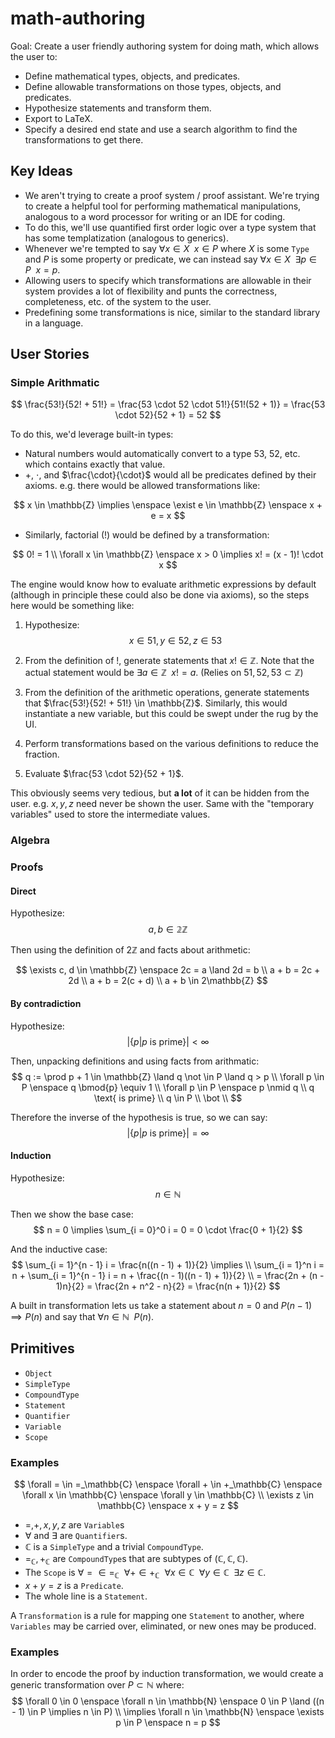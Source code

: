 # math-authoring

Goal: Create a user friendly authoring system for doing math, which allows the user to:
- Define mathematical types, objects, and predicates.
- Define allowable transformations on those types, objects, and predicates.
- Hypothesize statements and transform them.
- Export to LaTeX.
- Specify a desired end state and use a search algorithm to find the transformations to get there.


## Key Ideas
- We aren't trying to create a proof system / proof assistant.  We're trying to create a helpful tool for performing mathematical manipulations, analogous to a word processor for writing or an IDE for coding.
- To do this, we'll use quantified first order logic over a type system that has some templatization (analogous to generics).  
- Whenever we're tempted to say $\forall x \in X \enspace x \in P$ where $X$ is some `Type` and $P$ is some property or predicate, we can instead say $\forall x \in X \enspace \exists p \in P \enspace x = p$.  
- Allowing users to specify which transformations are allowable in their system provides a lot of flexibility and punts the correctness, completeness, etc. of the system to the user.
- Predefining some transformations is nice, similar to the standard library in a language.

## User Stories

### Simple Arithmatic

$$
\frac{53!}{52! + 51!} = \frac{53 \cdot 52 \cdot 51!}{51!(52 + 1)} = \frac{53 \cdot 52}{52 + 1} = 52
$$

To do this, we'd leverage built-in types:
- Natural numbers would automatically convert to a type $53$, $52$, etc. which contains exactly that value.
- $+$, $\cdot$, and $\frac{\cdot}{\cdot}$ would all be predicates defined by their axioms.  e.g. there would be allowed transformations like:

$$
x \in \mathbb{Z} \implies \enspace \exist e \in \mathbb{Z} \enspace x + e = x
$$

- Similarly, factorial ($!$) would be defined by a transformation:

$$
0! = 1 \\
\forall x \in \mathbb{Z} \enspace x > 0 \implies x! = (x - 1)! \cdot x
$$

The engine would know how to evaluate arithmetic expressions by default (although in principle these could also be done via axioms), so the steps here would be something like:

1. Hypothesize:
$$
x \in 51, y \in 52, z \in 53
$$

2. From the definition of $!$, generate statements that $x! \in \mathbb{Z}$.  Note that the actual statement would be $\exists a \in \mathbb{Z} \enspace x! = a$.  (Relies on $51, 52, 53 \subset \mathbb{Z}$)

3. From the definition of the arithmetic operations, generate statements that $\frac{53!}{52! + 51!} \in \mathbb{Z}$.  Similarly, this would instantiate a new variable, but this could be swept under the rug by the UI.

4. Perform transformations based on the various definitions to reduce the fraction.

5. Evaluate $\frac{53 \cdot 52}{52 + 1}$.  

This obviously seems very tedious, but **a lot** of it can be hidden from the user.  e.g. $x, y, z$ need never be shown the user.  Same with the "temporary variables" used to store the intermediate values.

### Algebra



### Proofs

#### Direct

Hypothesize:
$$
a, b \in \mathbb{2Z}
$$

Then using the definition of $2\mathbb{Z}$ and facts about arithmetic:

$$
\exists c, d \in \mathbb{Z} \enspace 2c = a \land 2d = b \\
a + b = 2c + 2d \\
a + b = 2(c + d) \\
a + b \in 2\mathbb{Z}
$$

#### By contradiction

Hypothesize:
$$
|\{p | p \text{ is prime}\}| < \infty
$$

Then, unpacking definitions and using facts from arithmatic:
$$
q := \prod p + 1 \in \mathbb{Z} \land q \not \in P \land q > p \\
\forall p \in P \enspace q \bmod{p} \equiv 1 \\
\forall p \in P \enspace p \nmid q \\
q \text{ is prime} \\
q \in P \\
\bot \\
$$

Therefore the inverse of the hypothesis is true, so we can say:
$$
|\{p|p \text{ is prime}\}| = \infty
$$

#### Induction

Hypothesize:
$$
n \in \mathbb{N}
$$

Then we show the base case:
$$
n = 0 \implies \sum_{i = 0}^0 i = 0 = 0 \cdot \frac{0 + 1}{2}
$$

And the inductive case:
$$
\sum_{i = 1}^{n - 1} i = \frac{n((n - 1) + 1)}{2} \implies \\
\sum_{i = 1}^n i = n + \sum_{i = 1}^{n - 1} i = n + \frac{(n - 1)((n - 1) + 1)}{2} \\
= \frac{2n + (n - 1)n}{2} = \frac{2n + n^2 - n}{2} = \frac{n(n + 1)}{2}
$$

A built in transformation lets us take a statement about $n = 0$ and $P(n - 1) \implies P(n)$ and say that $\forall n \in \mathbb{N} \enspace P(n)$.  


## Primitives

- `Object`
- `SimpleType`
- `CompoundType`
- `Statement`
- `Quantifier`
- `Variable`
- `Scope`

### Examples

$$
\forall = \in =_\mathbb{C} \enspace \forall + \in +_\mathbb{C} \enspace \forall x \in \mathbb{C} \enspace \forall y \in \mathbb{C} \\
\exists z \in \mathbb{C} \enspace x + y = z
$$

- $=, +, x, y, z$ are `Variable`s
- $\forall$ and $\exists$ are `Quantifier`s.  
- $\mathbb{C}$ is a `SimpleType` and a trivial `CompoundType`.  
- $=_\mathbb{C}, +_\mathbb{C}$ are `CompoundType`s that are subtypes of $(\mathbb{C}, \mathbb{C}, \mathbb{C})$.  
- The `Scope` is $\forall = \in =_\mathbb{C} \enspace \forall + \in +_\mathbb{C} \enspace  \forall x \in \mathbb{C} \enspace \forall y \in \mathbb{C} \enspace \exists z \in \mathbb{C}$.  
- $x + y = z$ is a `Predicate`.  
- The whole line is a `Statement`.  

A `Transformation` is a rule for mapping one `Statement` to another, where `Variables` may be carried over, eliminated, or new ones may be produced.  

### Examples

In order to encode the proof by induction transformation, we would create a generic transformation over $P \subset \mathbb{N}$ where:
$$
\forall 0 \in 0 \enspace \forall n \in \mathbb{N} \enspace 0 \in P \land ((n - 1) \in P \implies n \in P) \\
\implies
\forall n \in \mathbb{N} \enspace \exists p \in P \enspace n = p
$$